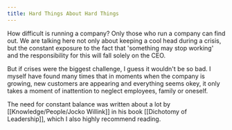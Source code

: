 ```yaml
---
title: Hard Things About Hard Things
---
```


How difficult is running a company? Only those who run a company can find out. We are talking here not only about keeping a cool head during a crisis, but the constant exposure to the fact that 'something may stop working' and the responsibility for this will fall solely on the CEO.

But if crises were the biggest challenge, I guess it wouldn't be so bad. I myself have found many times that in moments when the company is growing, new customers are appearing and everything seems okey, it only takes a moment of inattention to neglect employees, family or oneself.

The need for constant balance was written about a lot by [[Knowledge/People/Jocko Willink]] in his book [[Dichotomy of Leadership]], which I also highly recommend reading.